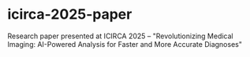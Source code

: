 # icirca-2025-paper
Research paper presented at ICIRCA 2025 – "Revolutionizing Medical Imaging: AI-Powered Analysis for Faster and More Accurate Diagnoses"
